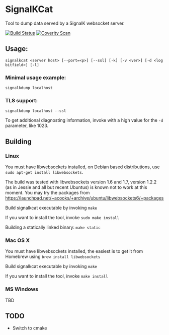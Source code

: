 # SignalKCat

Tool to dump data served by a SignalK websocket server.

[![Build Status](https://travis-ci.org/nohal/signalkcat.svg?branch=master)](https://travis-ci.org/nohal/signalkcat)
[![Coverity Scan](https://img.shields.io/coverity/scan/8281.svg)](https://scan.coverity.com/projects/nohal-signalkcat)

## Usage:
```
signalkcat <server host> [--port=<p>] [--ssl] [-k] [-v <ver>] [-d <log bitfield>] [-l]
```

### Minimal usage example:
```
signalkdump localhost
```

### TLS support:
```
signalkdump localhost --ssl
```

To get additional diagnosting information, invoke with a high value for the ```-d``` parameter, like 1023.

## Building

### Linux
You must have libwebsockets installed, on Debian based distributions, use ```sudo apt-get install libwebsockets```.

The build was tested with libwebsockets version 1.6 and 1.7, version 1.2.2 (as in Jessie and all but recent Ubuntus) is known not to work at this moment. You may try the packages from https://launchpad.net/~acooks/+archive/ubuntu/libwebsockets6/+packages

Build signalkcat executable by invoking ```make```

If you want to install the tool, invoke ```sudo make install```

Building a statically linked binary: ```make static```

### Mac OS X
You must have libwebsockets installed, the easiest is to get it from Homebrew using ```brew install libwebsockets```

Build signalkcat executable by invoking ```make```

If you want to install the tool, invoke ```make install```

### MS Windows
TBD

## TODO
* Switch to cmake
